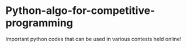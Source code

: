 # Python-algo-for-competitive-programming

Important python codes that can be used in various contests held online!
